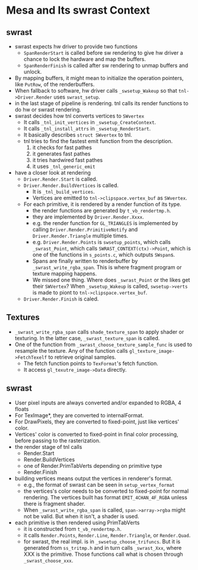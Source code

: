 Mesa and Its swrast Context
===========================

## swrast

- swrast expects hw driver to provide two functions
  - `SpanRenderStart` is called before sw rendering to give hw driver a chance
    to lock the hardware and map the buffers.
  - `SpanRenderFinish` is called after sw rendering to unmap buffers and unlock.
- By mapping buffers, it might mean to initialize the operation pointers, like
  `PutRow`, of the renderbuffers.
- When fallback to software, hw driver calls `_swsetup_Wakeup` so that
  `tnl->Driver.Render` uses `swrast_setup`.
- in the last stage of pipeline is rendering.  tnl calls its render functions
  to do hw or swrast rendering.
- swrast decides how tnl converts vertices to `SWvertex`
  - It calls `_tnl_init_vertices` in `_swsetup_CreateContext`.
  - It calls `_tnl_install_attrs` in `_swsetup_RenderStart`.
  - It basically describes `struct SWvertex` to tnl.
  - tnl tries to find the fastest emit function from the description.
    1. it checks for fast pathes
    2. it generates fast pathes
    3. it tries hardwired fast pathes
    4. it uses `_tnl_generic_emit`
- have a closer look at rendering
  - `Driver.Render.Start` is called.
  - `Driver.Render.BuildVertices` is called.
    - It is `_tnl_build_vertices`.
    - Vertices are emitted  to `tnl->clipspace.vertex_buf` as `SWvertex`.
  - For each primitive, it is rendered by a render function of its type.
    - the render functions are generated by `t_vb_rendertmp.h`.
    - they are implemented by `Driver.Render.Xxxx`.
    - e.g. the render function for `GL_TRIANGLES` is implemented by calling
      `Driver.Render.PrimitiveNotify` and `Driver.Render.Triangle` multiple
      times.
    - e.g. `Driver.Render.Points` is `swsetup_points`, which calls
      `_swrast_Point`, which calls `SWRAST_CONTEXT(ctx)->Point`, which is one of
      the functions in `s_points.c`, which outputs `SWspan`s.
    - Spans are finally written to renderbuffer by `_swrast_write_rgba_span`.
      This is where fragment program or texture mapping happens.
    - We missed one thing.  Where does `_swrast_Point` or the likes get their
      `SWVertex`?  When `_swsetup_Wakeup` is called, `swsetup->verts` is made to
      piont to `tnl->clipspace.vertex_buf`.
  - `Driver.Render.Finish` is caled.


## Textures

- `_swrast_write_rgba_span` calls `shade_texture_span` to apply shader or
  texturing.  In the latter case, `_swrast_texture_span` is called.
- One of the function from `_swrast_choose_texture_sample_func` is used to
  resample the texture.  Any of the function calls
  `gl_texture_image->FetchTexelf` to retrieve original samples.
  - The fetch function points to `TexFormat`'s fetch function.
  - It access `gl_texutre_image->Data` directly.

## swrast

- User pixel inputs are always converted and/or expanded to RGBA, 4 floats
- For TexImage*, they are converted to internalFormat.
- For DrawPixels, they are converted to fixed-point, just like vertices' color.
- Vertices' color is converted to fixed-point in final color processing, before
  passing to the rasterization.
- the render stage of tnl calls
  - Render.Start
  - Render.BuildVertices
  - one of Render.PrimTabVerts depending on primitive type
  - Render.Finish
- building vertices means output the vertices in renderer's format.
  - e.g., the format of swrast can be seen in `setup_vertex_format`
  - the vertices's color needs to be converted to fixed-point for normal
    rendering.  The vertices built has format `EMIT_4CHAN_4F_RGBA` unless
    there is fragment shader.
  - When `_swrast_write_rgba_span` is called, `span->array->rgba` might not be
    valid.  But when it isn't, a shader is used.
- each primitive is then rendered using PrimTabVerts
  - it is constructed from `t_vb_rendertmp.h`.
  - it calls `Render.Points`, `Render.Line`, `Render.Triangle`, or `Render.Quad`.
  - for swrast, the real impl. is in `_swsetup_choose_trifuncs`.  But it is
    generated from `ss_tritmp.h` and in turn calls `_swrast_Xxx`, where XXX is
    the primitive.  Those functions call what is chosen through
    `_swrast_choose_xxx`.
